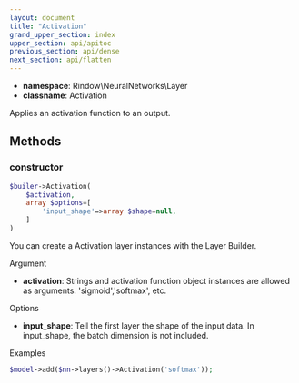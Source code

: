 ```yaml
---
layout: document
title: "Activation"
grand_upper_section: index
upper_section: api/apitoc
previous_section: api/dense
next_section: api/flatten
---
```


- **namespace**: Rindow\NeuralNetworks\Layer
- **classname**: Activation

Applies an activation function to an output.

Methods
-------

### constructor
```php
$builer->Activation(
    $activation,
    array $options=[
        'input_shape'=>array $shape=null,
    ]
)
```
You can create a Activation layer instances with the Layer Builder.

Argument

- **activation**: Strings and activation function object instances are allowed as arguments. 'sigmoid','softmax', etc.

Options

- **input_shape**: Tell the first layer the shape of the input data. In input_shape, the batch dimension is not included.

Examples

```php
$model->add($nn->layers()->Activation('softmax'));
```
